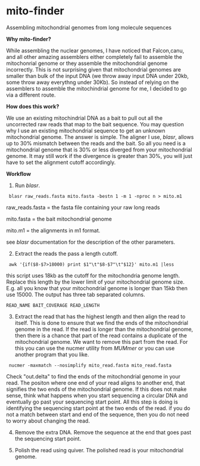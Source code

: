 # mito-finder
Assembling mitochondrial genomes from long molecule sequences

<b>Why mito-finder?</b>

While assembling the nuclear genomes, I have noticed that Falcon,canu, and all other amazing assemblers either completely fail to assemble the mitochonrial genome or they assemble the mitochondrial genome incorrectly. This is not surprising given that mitochondrial genomes are smaller than bulk of the input DNA (we throw away input DNA under 20kb, some throw away everythng under 30Kb). So instead of relying on the assemblers to assemble the mitochindrial genome for me, I decided to go via a different route.

<b>How does this work?</b>

We use an existing mitochindrial DNA as a bait to pull out all the uncorrected raw reads that map to the bait sequence. You may question why I use an existing mitochondrial sequence to get an unknown mitochondrial genome. The answer is simple. The aligner I use, <i>blasr</i>, allows up to 30% mismatch between the reads and the bait. So all you need is a mitochondrial genome that is 30% or less diverged from your mitochondrial genome. It may still work if the divergence is greater than 30%, you will just have to set the alignment cutoff accordingly.

<b>Workflow</b>

1. Run <i>blasr</i>.
  ```
   blasr raw_reads.fasta mito.fasta -bestn 1 -m 1 -nproc n > mito.m1
  
  ```
  raw_reads.fasta = the fasta file containing your raw long reads
  
  mito.fasta = the bait mitochondrial genome
  
  mito.m1 = the alignments in m1 format.
  
  see <i>blasr</i> documentation for the description of the other parameters.

2. Extract the reads the pass a length cutoff.
  ```
   awk '{if($8-$7>18000) print $1"\t"$8-$7"\t"$12}' mito.m1 |less
  
  ```
  this script uses 18kb as the cutoff for the mitochondria genome length. Replace this length by the lower limit of your mitochondrial genome size. E.g. all you know that your mitochondrial genome is longer than 15kb then use 15000. The output has three tab separated columns.
  
    READ_NAME BAIT_COVERAGE READ_LENGTH
  
3. Extract the read that has the highest length and then align the read to itself. This is done to ensure that we find the ends of the mitochondrial genome in the read. If the read is longer than the mitochondrial genome, then there is a chance that part of the read contains a duplicate of the mitochondrial genome. We want to remove this part from the read. For this you can use the nucmer utility from <i>MUMmer</i> or you can use another program that you like.

  ```
   nucmer -maxmatch --nosimplify mito_read.fasta mito_read.fasta
  
  ```
  Check "out.delta" to find the ends of the mitochondrial genome in your read. The positon where one end of your read aligns to another end, that signifies the two ends of the mitochondrial genome. If this does not make sense, think what happens when you start sequencing a circular DNA and eventually go past your sequencing start point. All this step is doing is identifying the sequencing start point at the two ends of the read. if you do not a match between start and end of the sequence, then you do not need to worry about changing the read.
  
4. Remove the extra DNA. Remove the sequence at the end that goes past the sequencing start point.

5. Polish the read using quiver. The polished read is your mitochondrial genome.
